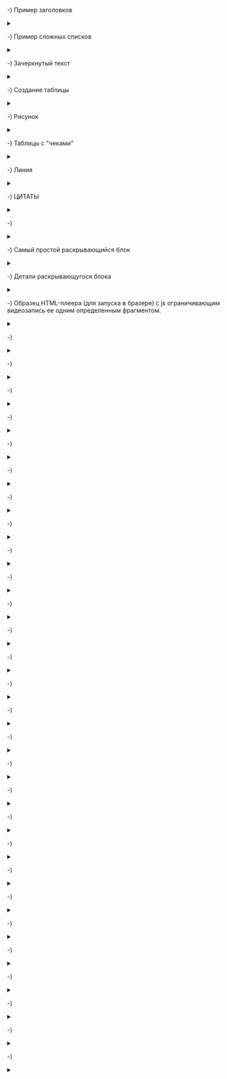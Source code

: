 -) Пример заголовков

<details>

<summary></summary>


```javascript

# Всем приятного вечера
## Завтра пятница
### **Планы на пятницу**

в браузере:
```
# Всем приятного вечера
## Завтра пятница
### **Планы на пятницу**

</details>


-) Пример  сложных списков

<details>

<summary></summary>


```javascript

* Работа
* Спорт
    * футбол
    * баскетбол
* Учить ДЗ
* Торт

В браузере:

```

* Работа
* Спорт
    * футбол
    * баскетбол
* Учить ДЗ
* Торт

</details>


-) Зачеркнутый текст

<details>

<summary></summary>


```javascript
Обрамление тильдами выводит зачеркнутый текст:
 ~~зачеркнутый текст ~~

В браузере:

```

 ~~зачеркнутый текст ~~

</details>



-) Создание таблицы

<details>

<summary></summary>


```javascript

    |№|имя|возраст|
    |-|---|-------|
    |1|Камила|23|
    |2|Адам|27|
    |3|Роланд|25|

В браузере:

```

|№|имя|возраст|
|-|---|-------|
|1|Камила|23|
|2|Адам|27|
|3|Роланд|25|

</details>


-) Рисунок

<details>

<summary></summary>


```javascript

![альтернативный текст](путь к рисунку)

```

</details>



-)  Таблицы с "чеками"

<details>

<summary></summary>



```javascript

### Студенты которые сдали зачет:
* [x] Камила|23|
* [ ] Адам|27|
* [x] Роланд|25|

В браузере:

```

### Студенты которые сдали зачет:
* [x] Камила
* [ ] Адам
* [x] Роланд

</details>

-) Линия

<details>

<summary></summary>


```javascript

---
в браузере:
```
---
</details>


-) ЦИТАТЫ 

<details>

<summary></summary>


```javascript
# Цитаты
(здесь мы будем цетировать)

> # Все будет хорошо
> ## Никода не ошиибается тот кто ничего не делает
> ### Если все идет хорощо - значит вы чего - то не знаете 
>> ### Ученье свет, а не ученье тьма


в браузере:
```
# Цитаты
(здесь мы будем цетировать)

> # Все ! будет отлично !!!!!
> ## Никода не ошиибается тот кто ничего не делает
> ### Если все идет хорощо - значит вы чего - то не знаете 
>> ### Ученье свет, а не ученье тьма

</details>


-) 

<details>

<summary></summary>


```javascript


```

</details>


-) Самый простой раскрывающийся блок

<details>

<summary></summary>



```javascript

<details>
  <summary>Легенда</summary>
  <p>Раскрывающийся текст</p>
</details>


```

</details>


-) Детали раскрывающугося блока

<details>

<summary></summary>



```javascript

https://doka.guide/html/details/

01.06.2023

Иногда нужно скрывать какую-то информацию на странице в специальном блоке. Чтобы в любой момент можно было кликнуть на этот блок и развернуть информацию. И свернуть обратно таким же кликом. Такой блок ещё называют «аккордеоном».

Как пишется Скопировать ссылку "Как пишется"
Тег <details> — это интерактивный элемент, при нажатии на который открывается блок с информацией — текстом или картинками. Нередко такие элементы можно встретить на страницах с часто задаваемыми вопросами (FAQ), где в заголовке (или легенде) написан вопрос, а ответом является содержимое «аккордеона».

Тег <summary> — это заголовок «аккордеона», так называемая легенда. Он необязателен — без него в качестве легенды будет написан текст «Подробнее», «Details» или нечто подобное — в зависимости от выбранного языка и браузера.

Собирается «аккордеон» очень просто: в <details> вкладываем <summary> и теги с информацией, которая будет показываться при нажатии.

По умолчанию «аккордеон» закрыт, но если мы хотим, чтобы его содержание показывалось сразу при загрузке страницы или открывать его из JavaScript, нужно добавить к нему атрибут open.

Подсказки:
💡 Можно вкладывать <details> в <details>.

💡 <details> — это интерактивный элемент, но вкладывать другие интерактивные элементы в него можно.

💡 В HTML-стандарте написано, что <summary> должен быть первым ребёнком в <details>, но на деле всё прекрасно работает, даже если <summary> находится между тегами содержательной части «аккордеона».

💡 Вёрстка не ломается, если вложить <summary> в <summary> — в таком случае будет только один элемент ::marker (треугольник перед легендой).

💡 Если в «аккордеоне» будет несколько <summary> подряд, браузер будет реагировать только на первый, а остальные даже не отобразятся, хотя будут стоять в разметке.

💡 Если указать просто <summary> без <details>, то он будет вести себя как обычный <div> — блочный элемент без интерактивности.

На практике:
Лена Райан советует:
🛠 Если присутствует тег <summary>, то псевдоэлемент ::marker можно стилизовать — правда, он реагирует не на все свойства, но как минимум вы сможете поменять цвет и размер шрифта. Раньше для его стилизации нужно было использовать ::-webkit-details-marker.

Татьяна Фокина советует:
🛠 Можно заменить иконку по умолчанию с помощью <img>. В этом случае оставьте значение атрибута alt пустым, так как это декоративное изображение.

<details open>
  <summary>
    <img src="images/arrow-down.svg" alt="">
    Сроки доставки
  </summary>
  <p>Если закажите экспресс-доставку голубями, она займёт от 6 до 8 дней. Обычная доставка улиткой занимает примерно 20 дней.</p>
</details>

```

</details>



-) Образец HTML-плеера (для запуска в бразере) c js ограничивающим видеозапись ее одним определенным фрагментом.

<details>

<summary></summary>


```javascript

<!DOCTYPE html> 
<html> 


<body> 
  <details>
    <summary> -) Введние. Рассматриваемые в лекции темы:</summary>
    <p>
      <h4>Что такое структуры данных, зачем они нужны при разработке программ. Особенности массивов, их плюсы и минусы, в каких случаях их можно продуктивно использовать. Оценка сложности популярных алгоритмов. </h4>
<video id="myVideo" width="95%" height="95%" controls ontimeupdate = "setCurTime()">
<source src="file:///C:/Users/Vladi/Documents/EDUCATION/Поименованные/аlgorithms/Lesson/2/Урок%202.%20Структуры%20данных.%20Массивы.%20Алгоритмы%20массивов%20(720p).mp4#t=s,f" type="video/mp4">
  Your browser does not support the video tag.
</video><br>

<p id="demo"></p>

<script>
// Get the video element with id="myVideo"
var vid = document.getElementById("myVideo");
var s = 93; 
var f = 130;
// Attach a "timeupdate" event to the video
vid.addEventListener("timeupdate", getCurTime);

// Display the current playback position of the video in a p element with id="demo"
function getCurTime() { 
    document.getElementById("demo").innerHTML = "The current playback position is " + vid.currentTime + " seconds.";
} 

// Set the current playback position to 5 seconds
function setCurTime() {
    if (vid.currentTime < s || vid.currentTime > f){
    vid.currentTime = s;
    } 
 } 
</script> 
</p>
</details>
</body> 
</html>

```

</details>


-) 

<details>

<summary></summary>


```javascript


```

</details>


-) 

<details>

<summary></summary>


```javascript


```

</details>


-) 

<details>

<summary></summary>


```javascript


```

</details>


-) 

<details>

<summary></summary>


```javascript


```

</details>


-) 

<details>

<summary></summary>


```javascript


```

</details>


-) 

<details>

<summary></summary>


```javascript


```

</details>


-) 

<details>

<summary></summary>


```javascript


```

</details>


-) 

<details>

<summary></summary>


```javascript


```

</details>


-) 

<details>

<summary></summary>


```javascript


```

</details>


-) 

<details>

<summary></summary>


```javascript


```

</details>


-) 

<details>

<summary></summary>


```javascript


```

</details>


-) 

<details>

<summary></summary>


```javascript


```

</details>


-) 

<details>

<summary></summary>


```javascript


```

</details>


-) 

<details>

<summary></summary>


```javascript


```

</details>


-) 

<details>

<summary></summary>


```javascript


```

</details>


-) 

<details>

<summary></summary>


```javascript


```

</details>


-) 

<details>

<summary></summary>


```javascript


```

</details>


-) 

<details>

<summary></summary>


```javascript


```

</details>


-) 

<details>

<summary></summary>


```javascript


```

</details>


-) 

<details>

<summary></summary>


```javascript


```

</details>


-) 

<details>

<summary></summary>


```javascript


```

</details>


-) 

<details>

<summary></summary>


```javascript


```

</details>


-) 

<details>

<summary></summary>


```javascript


```

</details>


-) 

<details>

<summary></summary>


```javascript


```

</details>


-) 

<details>

<summary></summary>


```javascript


```

</details>


-) 

<details>

<summary></summary>


```javascript


```

</details>


-) 

<details>

<summary></summary>


```javascript


```

</details>


-) 

<details>

<summary></summary>


```javascript


```

</details>

